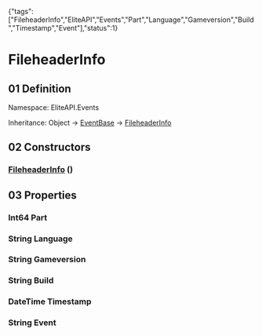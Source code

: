 {"tags":["FileheaderInfo","EliteAPI","Events","Part","Language","Gameversion","Build","Timestamp","Event"],"status":1}

# FileheaderInfo

## 01 Definition

Namespace: <span class='code'>EliteAPI.Events</span>

Inheritance: <span class='code'>Object</span> → <span class='code'>[EventBase](../../EliteAPI/Events/EventBase.html)</span> → <span class='code'>[FileheaderInfo](../../EliteAPI/Events/FileheaderInfo.html)</span>

## 02 Constructors

### <span class='code'>[FileheaderInfo](../../EliteAPI/Events/FileheaderInfo.html)</span> ()

## 03 Properties

### <span class='code'>Int64</span> Part

### <span class='code'>String</span> Language

### <span class='code'>String</span> Gameversion

### <span class='code'>String</span> Build

### <span class='code'>DateTime</span> Timestamp

### <span class='code'>String</span> Event

